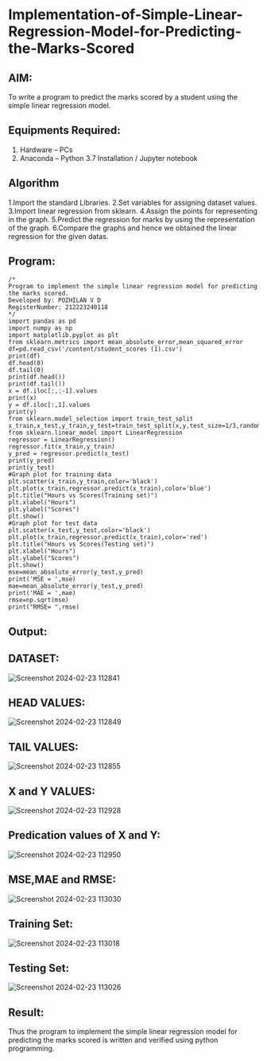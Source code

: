 # Implementation-of-Simple-Linear-Regression-Model-for-Predicting-the-Marks-Scored
## AIM:
To write a program to predict the marks scored by a student using the simple linear regression model.
## Equipments Required:
1. Hardware – PCs
2. Anaconda – Python 3.7 Installation / Jupyter notebook
## Algorithm
 1.Import the standard Libraries.
 2.Set variables for assigning dataset values.
 3.Import linear regression from sklearn.
 4.Assign the points for representing in the graph.
 5.Predict the regression for marks by using the representation of the graph.
 6.Compare the graphs and hence we obtained the linear regression for the given datas.
## Program:
```
/*
Program to implement the simple linear regression model for predicting the marks scored.
Developed by: POZHILAN V D
RegisterNumber: 212223240118 
*/
import pandas as pd
import numpy as np
import matplotlib.pyplot as plt
from sklearn.metrics import mean_absolute_error,mean_squared_error
df=pd.read_csv('/content/student_scores (1).csv')
print(df)
df.head(0)
df.tail(0)
print(df.head())
print(df.tail())
x = df.iloc[:,:-1].values
print(x)
y = df.iloc[:,1].values
print(y)
from sklearn.model_selection import train_test_split
x_train,x_test,y_train,y_test=train_test_split(x,y,test_size=1/3,random_state=0)
from sklearn.linear_model import LinearRegression
regressor = LinearRegression()
regressor.fit(x_train,y_train)
y_pred = regressor.predict(x_test)
print(y_pred)
print(y_test)
#Graph plot for training data
plt.scatter(x_train,y_train,color='black')
plt.plot(x_train,regressor.predict(x_train),color='blue')
plt.title("Hours vs Scores(Training set)")
plt.xlabel("Hours")
plt.ylabel("Scores")
plt.show()
#Graph plot for test data
plt.scatter(x_test,y_test,color='black')
plt.plot(x_train,regressor.predict(x_train),color='red')
plt.title("Hours vs Scores(Testing set)")
plt.xlabel("Hours")
plt.ylabel("Scores")
plt.show()
mse=mean_absolute_error(y_test,y_pred)
print('MSE = ',mse)
mae=mean_absolute_error(y_test,y_pred)
print('MAE = ',mae)
rmse=np.sqrt(mse)
print("RMSE= ",rmse)
```
## Output:
## DATASET:
![Screenshot 2024-02-23 112841](https://github.com/POZHILANVD/Implementation-of-Simple-Linear-Regression-Model-for-Predicting-the-Marks-Scored/assets/144870498/c6e96746-0d1c-4afb-8c1d-451c79ed128d)
## HEAD VALUES:
![Screenshot 2024-02-23 112849](https://github.com/POZHILANVD/Implementation-of-Simple-Linear-Regression-Model-for-Predicting-the-Marks-Scored/assets/144870498/b4108f71-8506-4d3b-84d1-e26e7b22f2a6)
## TAIL VALUES:
![Screenshot 2024-02-23 112855](https://github.com/POZHILANVD/Implementation-of-Simple-Linear-Regression-Model-for-Predicting-the-Marks-Scored/assets/144870498/2bd452c3-faf2-4514-8160-b9b80a2c3ee8)
## X and Y VALUES:
![Screenshot 2024-02-23 112928](https://github.com/POZHILANVD/Implementation-of-Simple-Linear-Regression-Model-for-Predicting-the-Marks-Scored/assets/144870498/084d401a-7eb4-40fb-b0cd-48b1740f3e26)
## Predication values of X and Y:
![Screenshot 2024-02-23 112950](https://github.com/POZHILANVD/Implementation-of-Simple-Linear-Regression-Model-for-Predicting-the-Marks-Scored/assets/144870498/1cd36544-ba2d-41e2-9ef7-62d0ba0c5509)
## MSE,MAE and RMSE:
![Screenshot 2024-02-23 113030](https://github.com/POZHILANVD/Implementation-of-Simple-Linear-Regression-Model-for-Predicting-the-Marks-Scored/assets/144870498/c2cf9776-577a-4555-9980-3818ff9770c8)
## Training Set:
![Screenshot 2024-02-23 113018](https://github.com/POZHILANVD/Implementation-of-Simple-Linear-Regression-Model-for-Predicting-the-Marks-Scored/assets/144870498/9179af8e-6b01-4a56-aa6f-b7ddc9904480)
##  Testing Set:
![Screenshot 2024-02-23 113026](https://github.com/POZHILANVD/Implementation-of-Simple-Linear-Regression-Model-for-Predicting-the-Marks-Scored/assets/144870498/672ca21c-3a2c-4363-96c4-1f1a801f493a)
## Result:
Thus the program to implement the simple linear regression model for predicting the marks scored is written and verified using python programming.
